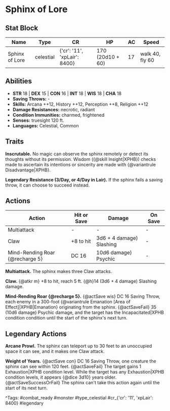 # Sphinx of Lore

## Stat Block

| Name | Type | CR | HP | AC | Speed |
|------|------|----|----|----|-------|
| Sphinx of Lore | celestial | {'cr': '11', 'xpLair': 8400} | 170 (20d10 + 60) | 17 | walk 40, fly 60 |

## Abilities

- **STR** 18 | **DEX** 15 | **CON** 16 | **INT** 18 | **WIS** 18 | **CHA** 18
- **Saving Throws:** -  
- **Skills:** Arcana ++12, History ++12, Perception ++8, Religion ++12  
- **Damage Resistances:** necrotic, radiant  
- **Condition Immunities:** charmed, frightened  
- **Senses:** truesight 120 ft.  
- **Languages:** Celestial, Common

## Traits

**Inscrutable.** No magic can observe the sphinx remotely or detect its thoughts without its permission. Wisdom ({@skill Insight|XPHB}) checks made to ascertain its intentions or sincerity are made with {@variantrule Disadvantage|XPHB}.

**Legendary Resistance (3/Day, or 4/Day in Lair).** If the sphinx fails a saving throw, it can choose to succeed instead.


## Actions

| Action | Hit or Save | Damage | On Save |
|--------|--------------|--------|----------|
| Multiattack | - | - | - |
| Claw | +8 to hit | 3d6 + 4 damage) Slashing | - |
| Mind-Rending Roar {@recharge 5} | DC 16 | 10d6 damage) Psychic | - |

**Multiattack.** The sphinx makes three Claw attacks.

**Claw.** {@atkr m} +8 to hit, reach 5 ft. {@h}14 (3d6 + 4 damage) Slashing damage.

**Mind-Rending Roar {@recharge 5}.** {@actSave wis} DC 16 Saving Throw, each enemy in a 300-foot {@variantrule Emanation [Area of Effect]|XPHB|Emanation} originating from the sphinx. {@actSaveFail} 35 (10d6 damage) Psychic damage, and the target has the Incapacitated|XPHB condition condition until the start of the sphinx's next turn.

## Legendary Actions

**Arcane Prowl.** The sphinx can teleport up to 30 feet to an unoccupied space it can see, and it makes one Claw attack.

**Weight of Years.** {@actSave con} DC 16 Saving Throw, one creature the sphinx can see within 120 feet. {@actSaveFail} The target gains 1 Exhaustion|XPHB condition level. While the target has any Exhaustion|XPHB condition levels, it appears {@dice 3d10} years older. {@actSaveSuccessOrFail} The sphinx can't take this action again until the start of its next turn.



^Tags: #combat_ready #monster #type_celestial #cr_{'cr': '11', 'xpLair': 8400} #legendary